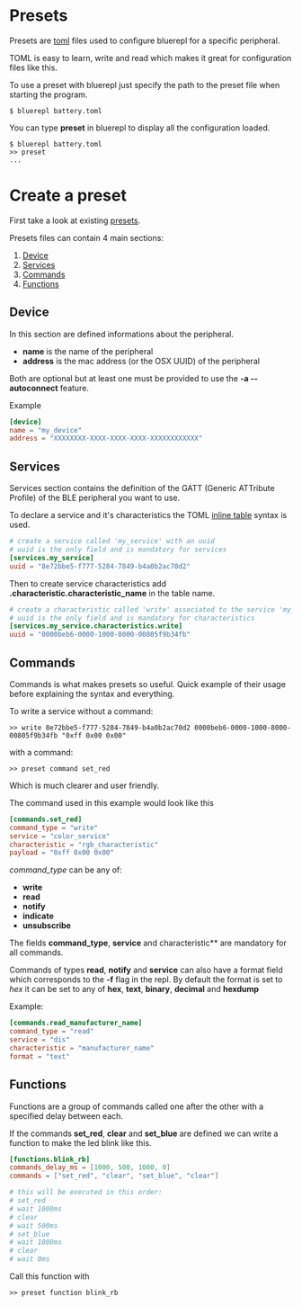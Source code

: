 # Presets

Presets are [toml](https://toml.io/) files used to configure bluerepl for a specific peripheral.

TOML is easy to learn, write and read which makes it great for configuration files like this.


To use a preset with bluerepl just specify the path to the preset file when starting the program.

```shell
$ bluerepl battery.toml
```

You can type **preset** in bluerepl to display all the configuration loaded.

```
$ bluerepl battery.toml
>> preset
...
```

# Create a preset

First take a look at existing [presets](presets/).

Presets files can contain 4 main sections:

1. [Device](#device)
2. [Services](#services)
3. [Commands](#commands)
4. [Functions](#functions)


## Device

In this section are defined informations about the peripheral.

- **name** is the name of the peripheral
- **address** is the mac address (or the OSX UUID) of the peripheral

Both are optional but at least one must be provided to use the **-a --autoconnect** feature.

Example

```toml
[device]
name = "my_device"
address = "XXXXXXXX-XXXX-XXXX-XXXX-XXXXXXXXXXXX"
```

## Services

Services section contains the definition of the GATT (Generic ATTribute Profile) of the BLE peripheral you want to use.

To declare a service and it's characteristics the TOML [inline table](https://toml.io/en/v1.0.0#inline-table) syntax is used.

```toml
# create a service called 'my_service' with an uuid
# uuid is the only field and is mandatory for services
[services.my_service]
uuid = "8e72bbe5-f777-5284-7849-b4a0b2ac70d2"
```

Then to create service characteristics add **.characteristic.characteristic_name** in the table name.

```toml
# create a characteristic called 'write' associated to the service 'my_service' with an uuid
# uuid is the only field and is mandatory for characteristics
[services.my_service.characteristics.write]
uuid = "0000beb6-0000-1000-8000-00805f9b34fb"
```

## Commands

Commands is what makes presets so useful. Quick example of their usage before explaining the syntax and everything.

To write a service without a command:
```
>> write 8e72bbe5-f777-5284-7849-b4a0b2ac70d2 0000beb6-0000-1000-8000-00805f9b34fb "0xff 0x00 0x00"
```
with a command:
```
>> preset command set_red
```

Which is much clearer and user friendly.

The command used in this example would look like this

```toml
[commands.set_red]
command_type = "write"
service = "color_service"
characteristic = "rgb_characteristic"
payload = "0xff 0x00 0x00"
```

*command_type* can be any of:
 - **write** 
 - **read**
 - **notify**
 - **indicate**
 - **unsubscribe**

The fields **command_type**, **service** and characteristic** are mandatory for all commands.

Commands of types **read**, **notify** and **service** can also have a format field which corresponds to the **-f** flag in the repl.
By default the format is set to *hex* it can be set to any of **hex**, **text**, **binary**, **decimal** and **hexdump**

Example:

```toml
[commands.read_manufacturer_name]
command_type = "read"
service = "dis"
characteristic = "manufacturer_name"
format = "text"
```

## Functions

Functions are a group of commands called one after the other with a specified delay between each.

If the commands **set_red**, **clear** and **set_blue** are defined we can write a function to make the led blink like this.

```toml
[functions.blink_rb]
commands_delay_ms = [1000, 500, 1000, 0]
commands = ["set_red", "clear", "set_blue", "clear"]

# this will be executed in this order:
# set_red
# wait 1000ms
# clear
# wait 500ms
# set_blue
# wait 1000ms
# clear
# wait 0ms
```

Call this function with

```
>> preset function blink_rb
```

